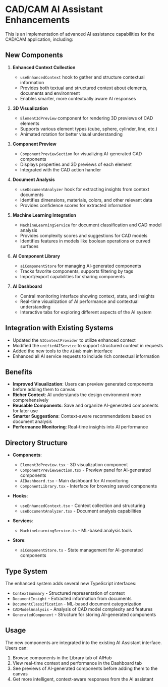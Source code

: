# CAD/CAM AI Assistant Enhancements

This is an implementation of advanced AI assistance capabilities for the CAD/CAM application, including:

## New Components

1. **Enhanced Context Collection**
   - `useEnhancedContext` hook to gather and structure contextual information
   - Provides both textual and structured context about elements, documents and environment
   - Enables smarter, more contextually aware AI responses

2. **3D Visualization**
   - `Element3dPreview` component for rendering 3D previews of CAD elements
   - Supports various element types (cube, sphere, cylinder, line, etc.)
   - Animated rotation for better visual understanding

3. **Component Preview**
   - `ComponentPreviewSection` for visualizing AI-generated CAD components
   - Displays properties and 3D previews of each element
   - Integrated with the CAD action handler

4. **Document Analysis**
   - `useDocumentAnalyzer` hook for extracting insights from context documents
   - Identifies dimensions, materials, colors, and other relevant data
   - Provides confidence scores for extracted information

5. **Machine Learning Integration**
   - `MachineLearningService` for document classification and CAD model analysis
   - Provides complexity scores and suggestions for CAD models
   - Identifies features in models like boolean operations or curved surfaces

6. **AI Component Library**
   - `aiComponentStore` for managing AI-generated components
   - Tracks favorite components, supports filtering by tags
   - Import/export capabilities for sharing components

7. **AI Dashboard**
   - Central monitoring interface showing context, stats, and insights
   - Real-time visualization of AI performance and contextual understanding
   - Interactive tabs for exploring different aspects of the AI system

## Integration with Existing Systems

- Updated the `AIContextProvider` to utilize enhanced context
- Modified the `unifiedAIService` to support structured context in requests
- Added the new tools to the `AIHub` main interface
- Enhanced all AI service requests to include rich contextual information

## Benefits

- **Improved Visualization**: Users can preview generated components before adding them to canvas
- **Richer Context**: AI understands the design environment more comprehensively
- **Reusable Components**: Save and organize AI-generated components for later use
- **Smarter Suggestions**: Context-aware recommendations based on document analysis
- **Performance Monitoring**: Real-time insights into AI performance

## Directory Structure

- **Components**: 
  - `Element3dPreview.tsx` - 3D visualization component
  - `ComponentPreviewSection.tsx` - Preview panel for AI-generated components
  - `AIDashboard.tsx` - Main dashboard for AI monitoring
  - `ComponentLibrary.tsx` - Interface for browsing saved components

- **Hooks**:
  - `useEnhancedContext.tsx` - Context collection and structuring
  - `useDocumentAnalyzer.tsx` - Document analysis capabilities

- **Services**:
  - `MachineLearningService.ts` - ML-based analysis tools

- **Store**:
  - `aiComponentStore.ts` - State management for AI-generated components

## Type System

The enhanced system adds several new TypeScript interfaces:

- `ContextSummary` - Structured representation of context
- `DocumentInsight` - Extracted information from documents
- `DocumentClassification` - ML-based document categorization
- `CADModelAnalysis` - Analysis of CAD model complexity and features
- `GeneratedComponent` - Structure for storing AI-generated components

## Usage

The new components are integrated into the existing AI Assistant interface. Users can:

1. Browse components in the Library tab of AIHub
2. View real-time context and performance in the Dashboard tab
3. See previews of AI-generated components before adding them to the canvas
4. Get more intelligent, context-aware responses from the AI assistant